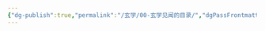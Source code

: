 ```yaml
---
{"dg-publish":true,"permalink":"/玄学/00-玄学见闻的目录/","dgPassFrontmatter":true,"created":"2024-12-25T17:00:30.363+08:00","updated":"2024-12-25T17:00:50.606+08:00"}
---
```



